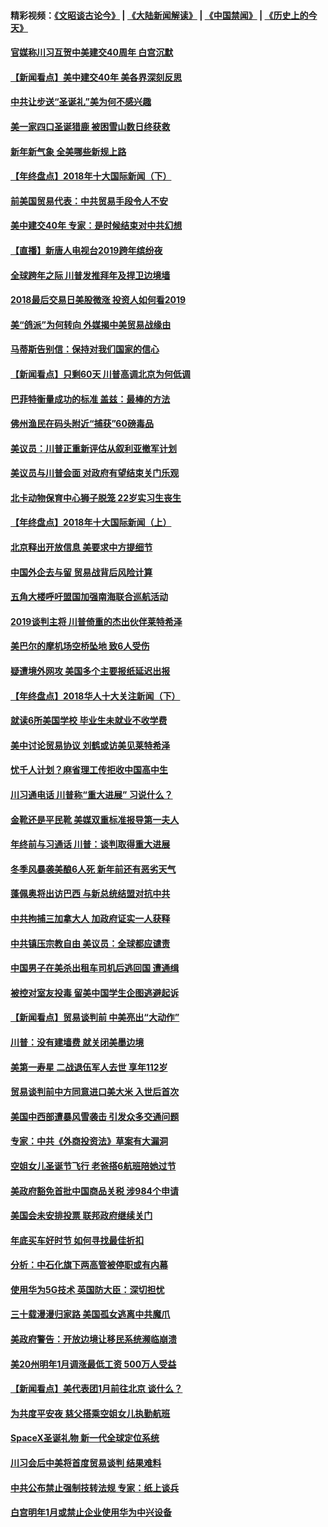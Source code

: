 #### 精彩视频：[《文昭谈古论今》](https://github.com/gfw-breaker/wenzhao/blob/master/README.md?t=01012131) | [《大陆新闻解读》](https://github.com/gfw-breaker/ntdtv-comedy/blob/master/README.md?t=01012131) | [《中国禁闻》](https://github.com/gfw-breaker/ntdtv-news/blob/master/README.md?t=01012131) | [《历史上的今天》](https://github.com/gfw-breaker/today-in-history/blob/master/README.md?t=01012131) 

#### [官媒称川习互贺中美建交40周年 白宫沉默](../pages/nsc412/n10946780.md?t=01012131) 

#### [【新闻看点】美中建交40年 美各界深刻反思](../pages/nsc412/n10946586.md?t=01012131) 

#### [中共让步送“圣诞礼”美为何不感兴趣](../pages/nsc412/n10946815.md?t=01012131) 

#### [美一家四口圣诞猎鹿 被困雪山数日终获救](../pages/nsc412/n10946629.md?t=01012131) 

#### [新年新气象 全美哪些新规上路](../pages/nsc412/n10946572.md?t=01012131) 

#### [【年终盘点】2018年十大国际新闻（下）](../pages/nsc412/n10925458.md?t=01012131) 

#### [前美国贸易代表：中共贸易手段令人不安](../pages/nsc412/n10945914.md?t=01012131) 

#### [美中建交40年 专家：是时候结束对中共幻想](../pages/nsc412/n10945197.md?t=01012131) 

#### [【直播】新唐人电视台2019跨年缤纷夜](../pages/nsc412/n10921399.md?t=01012131) 

#### [全球跨年之际 川普发推拜年及捍卫边境墙](../pages/nsc412/n10944547.md?t=01012131) 

#### [2018最后交易日美股微涨 投资人如何看2019](../pages/nsc412/n10944797.md?t=01012131) 

#### [美“鸽派”为何转向 外媒揭中美贸易战缘由](../pages/nsc412/n10944317.md?t=01012131) 

#### [马蒂斯告别信：保持对我们国家的信心](../pages/nsc412/n10944833.md?t=01012131) 

#### [【新闻看点】只剩60天 川普高调北京为何低调](../pages/nsc412/n10944583.md?t=01012131) 

#### [巴菲特衡量成功的标准 盖兹：最棒的方法](../pages/nsc412/n10944666.md?t=01012131) 

#### [佛州渔民在码头附近“捕获”60磅毒品](../pages/nsc412/n10944528.md?t=01012131) 

#### [美议员：川普正重新评估从叙利亚撤军计划](../pages/nsc412/n10944364.md?t=01012131) 

#### [美议员与川普会面 对政府有望结束关门乐观](../pages/nsc412/n10944086.md?t=01012131) 

#### [北卡动物保育中心狮子脱笼 22岁实习生丧生](../pages/nsc412/n10944091.md?t=01012131) 

#### [【年终盘点】2018年十大国际新闻（上）](../pages/nsc412/n10924773.md?t=01012131) 

#### [北京释出开放信息 美要求中方提细节](../pages/nsc412/n10942850.md?t=01012131) 

#### [中国外企去与留 贸易战背后风险计算](../pages/nsc412/n10942968.md?t=01012131) 

#### [五角大楼呼吁盟国加强南海联合巡航活动](../pages/nsc412/n10942310.md?t=01012131) 

#### [2019谈判主将 川普倚重的杰出伙伴莱特希泽](../pages/nsc412/n10942156.md?t=01012131) 

#### [美巴尔的摩机场空桥坠地 致6人受伤](../pages/nsc412/n10942211.md?t=01012131) 

#### [疑遭境外网攻 美国多个主要报纸延迟出报](../pages/nsc412/n10942076.md?t=01012131) 

#### [【年终盘点】2018华人十大关注新闻（下）](../pages/nsc412/n10931088.md?t=01012131) 

#### [就读6所美国学校 毕业生未就业不收学费](../pages/nsc412/n10937342.md?t=01012131) 

#### [美中讨论贸易协议 刘鹤或访美见莱特希泽](../pages/nsc412/n10941352.md?t=01012131) 

#### [忧千人计划？麻省理工传拒收中国高中生](../pages/nsc412/n10941031.md?t=01012131) 

#### [川习通电话 川普称“重大进展” 习说什么？](../pages/nsc412/n10940712.md?t=01012131) 

#### [金靴还是平民靴 美媒双重标准报导第一夫人](../pages/nsc412/n10940654.md?t=01012131) 

#### [年终前与习通话 川普：谈判取得重大进展](../pages/nsc412/n10940508.md?t=01012131) 

#### [冬季风暴袭美酿6人死 新年前还有恶劣天气](../pages/nsc412/n10940428.md?t=01012131) 

#### [蓬佩奥将出访巴西 与新总统结盟对抗中共](../pages/nsc412/n10940393.md?t=01012131) 

#### [中共拘捕三加拿大人 加政府证实一人获释](../pages/nsc412/n10939393.md?t=01012131) 

#### [中共镇压宗教自由 美议员：全球都应谴责](../pages/nsc412/n10939131.md?t=01012131) 

#### [中国男子在美杀出租车司机后逃回国 遭通缉](../pages/nsc412/n10939162.md?t=01012131) 

#### [被控对室友投毒 留美中国学生企图逃避起诉](../pages/nsc412/n10939143.md?t=01012131) 

#### [【新闻看点】贸易谈判前 中美亮出“大动作”](../pages/nsc412/n10938838.md?t=01012131) 

#### [川普：没有建墙费 就关闭美墨边境](../pages/nsc412/n10939011.md?t=01012131) 

#### [美第一寿星 二战退伍军人去世 享年112岁](../pages/nsc412/n10938878.md?t=01012131) 

#### [贸易谈判前中方同意进口美大米 入世后首次](../pages/nsc412/n10938719.md?t=01012131) 

#### [美国中西部遭暴风雪袭击 引发众多交通问题](../pages/nsc412/n10938423.md?t=01012131) 

#### [专家：中共《外商投资法》草案有大漏洞](../pages/nsc412/n10936926.md?t=01012131) 

#### [空姐女儿圣诞节飞行 老爸搭6航班陪她过节](../pages/nsc412/n10937569.md?t=01012131) 

#### [美政府豁免首批中国商品关税 涉984个申请](../pages/nsc412/n10937177.md?t=01012131) 

#### [美国会未安排投票 联邦政府继续关门](../pages/nsc412/n10936951.md?t=01012131) 

#### [年底买车好时节 如何寻找最佳折扣](../pages/nsc412/n10936868.md?t=01012131) 

#### [分析：中石化旗下两高管被停职或有内幕](../pages/nsc412/n10936480.md?t=01012131) 

#### [使用华为5G技术 英国防大臣：深切担忧](../pages/nsc412/n10936847.md?t=01012131) 

#### [三十载漫漫归家路 美国孤女逃离中共魔爪](../pages/nsc412/n10936863.md?t=01012131) 

#### [美政府警告：开放边境让移民系统濒临崩溃](../pages/nsc412/n10936858.md?t=01012131) 

#### [美20州明年1月调涨最低工资 500万人受益](../pages/nsc412/n10936813.md?t=01012131) 

#### [【新闻看点】美代表团1月前往北京 谈什么？](../pages/nsc412/n10936420.md?t=01012131) 

#### [为共度平安夜 慈父搭乘空姐女儿执勤航班](../pages/nsc412/n10936619.md?t=01012131) 

#### [SpaceX圣诞礼物 新一代全球定位系统](../pages/nsc412/n10936794.md?t=01012131) 

#### [川习会后中美将首度贸易谈判 结果难料](../pages/nsc412/n10936366.md?t=01012131) 

#### [中共公布禁止强制技转法规 专家：纸上谈兵](../pages/nsc412/n10936522.md?t=01012131) 

#### [白宫明年1月或禁止企业使用华为中兴设备](../pages/nsc412/n10936276.md?t=01012131) 

